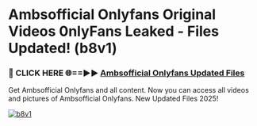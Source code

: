 # Ambsofficial Onlyfans Original Videos 0nlyFans Leaked - Files Updated! (b8v1)

<h3>🔴 CLICK HERE 🌐==►► <a href="https://tinyurl.com/4seja8ks" rel="nofollow">Ambsofficial Onlyfans Updated Files</a></h3>

Get Ambsofficial Onlyfans and all content. Now you can access all videos and pictures of Ambsofficial Onlyfans. New Updated Files 2025!

[![b8v1](https://i.imgur.com/EWjZXRe.gif)](https://tinyurl.com/4seja8ks)
